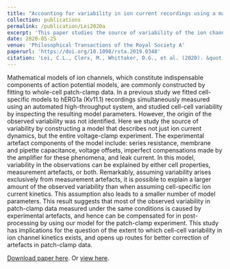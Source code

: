 ```yaml
---
title: "Accounting for variability in ion current recordings using a mathematical model of artefacts in voltage-clamp experiments"
collection: publications
permalink: /publication/Lei2020a
excerpt: 'This paper studies the source of variability of the ion channel recordings by constructing a model that describes not just ion current dynamics, but the entire voltage-clamp experiment.'
date: 2020-05-25
venue: 'Philosophical Transactions of the Royal Society A'
paperurl: 'https://doi.org/10.1098/rsta.2019.0348'
citation: 'Lei, C.L., Clerx, M., Whittaker, D.G., et al. (2020). &quot;Accounting for variability in ion current recordings using a mathematical model of artefacts in voltage-clamp experiments.&quot; <i>Phil. Trans. R. Soc. A</i>. 378: 20190348.'
---
```

Mathematical models of ion channels, which constitute indispensable components of action potential models, are commonly constructed by fitting to whole-cell patch-clamp data.
In a previous study we fitted cell-specific models to hERG1a (Kv11.1) recordings simultaneously measured using an automated high-throughput system, and studied cell-cell variability by inspecting the resulting model parameters.
However, the origin of the observed variability was not identified.
Here we study the source of variability by constructing a model that describes not just ion current dynamics, but the entire voltage-clamp experiment.
The experimental artefact components of the model include: series resistance, membrane and pipette capacitance, voltage offsets, imperfect compensations made by the amplifier for these phenomena, and leak current.
In this model, variability in the observations can be explained by either cell properties, measurement artefacts, or both.
Remarkably, assuming variability arises exclusively from measurement artefacts, it is possible to explain a larger amount of the observed variability than when assuming cell-specific ion current kinetics.
This assumption also leads to a smaller number of model parameters.
This result suggests that most of the observed variability in patch-clamp data measured under the same conditions is caused by experimental artefacts, and hence can be compensated for in post-processing by using our model for the patch-clamp experiment.
This study has implications for the question of the extent to which cell-cell variability in ion channel kinetics exists, and opens up routes for better correction of artefacts in patch-clamp data.

[Download paper here](http://chonlei.github.io/files/Lei2020a.pdf). Or [view here](https://doi.org/10.1098/rsta.2019.0348).

